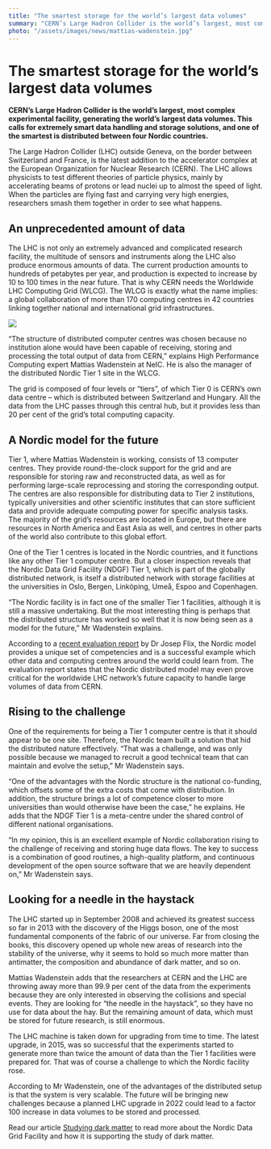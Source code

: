```yaml
---
title: "The smartest storage for the world’s largest data volumes"
summary: "CERN’s Large Hadron Collider is the world’s largest, most complex experimental facility, generating the world’s largest data volumes. This calls for extremely smart data handling and storage solutions, and one of the smartest is distributed between four Nordic countries."
photo: "/assets/images/news/mattias-wadenstein.jpg"
---
```


# The smartest storage for the world’s largest data volumes

**CERN’s Large Hadron Collider is the world’s largest, most complex experimental facility, generating the world’s largest data volumes. This calls for extremely smart data handling and storage solutions, and one of the smartest is distributed between four Nordic countries.**

The Large Hadron Collider (LHC) outside Geneva, on the border between Switzerland and France, is the latest addition to the accelerator complex at the European Organization for Nuclear Research (CERN). The LHC allows physicists to test different theories of particle physics, mainly by accelerating beams of protons or lead nuclei up to almost the speed of light. When the particles are flying fast and carrying very high energies, researchers smash them together in order to see what happens.

## An unprecedented amount of data

The LHC is not only an extremely advanced and complicated research facility, the multitude of sensors and instruments along the LHC also produce enormous amounts of data. The current production amounts to hundreds of petabytes per year, and production is expected to increase by 10 to 100 times in the near future. That is why CERN needs the Worldwide LHC Computing Grid (WLCG). The WLCG is exactly what the name implies: a global collaboration of more than 170 computing centres in 42 countries linking together national and international grid infrastructures.

<a href="{% include baseurl %}/assets/images/news/mattias-wadenstein.jpg">
<img class="smallpic" src="{% include baseurl %}/assets/images/news/mattias-wadenstein-small.jpg">
</a>

“The structure of distributed computer centres was chosen because no institution alone would have been capable of receiving, storing and processing the total output of data from CERN,” explains High Performance Computing expert Mattias Wadenstein at NeIC. He is also the manager of the distributed Nordic Tier 1 site in the WLCG.

The grid is composed of four levels or “tiers”, of which Tier 0 is CERN’s own data centre – which is distributed between Switzerland and Hungary. All the data from the LHC passes through this central hub, but it provides less than 20 per cent of the grid’s total computing capacity.

## A Nordic model for the future

Tier 1, where Mattias Wadenstein is working, consists of 13 computer centres. They provide round-the-clock support for the grid and are responsible for storing raw and reconstructed data, as well as for performing large-scale reprocessing and storing the corresponding output. The centres are also responsible for distributing data to Tier 2 institutions, typically universities and other scientific institutes that can store sufficient data and provide adequate computing power for specific analysis tasks. The majority of the grid’s resources are located in Europe, but there are resources in North America and East Asia as well, and centres in other parts of the world also contribute to this global effort.

One of the Tier 1 centres is located in the Nordic countries, and it functions like any other Tier 1 computer centre. But a closer inspection reveals that the Nordic Data Grid Facility (NDGF) Tier 1, which is part of the globally distributed network, is itself a distributed network with storage facilities at the universities in Oslo, Bergen, Linköping, Umeå, Espoo and Copenhagen.

“The Nordic facility is in fact one of the smaller Tier 1 facilities, although it is still a massive undertaking. But the most interesting thing is perhaps that the distributed structure has worked so well that it is now being seen as a model for the future,” Mr Wadenstein explains.

According to a [recent evaluation report](../../../../2016/07/05/nordic-model) by Dr Josep Flix, the Nordic model provides a unique set of competencies and is a successful example which other data and computing centres around the world could learn from. The evaluation report states that the Nordic distributed model may even prove critical for the worldwide LHC network’s future capacity to handle large volumes of data from CERN.

## Rising to the challenge

One of the requirements for being a Tier 1 computer centre is that it should appear to be one site. Therefore, the Nordic team built a solution that hid the distributed nature effectively. “That was a challenge, and was only possible because we managed to recruit a good technical team that can maintain and evolve the setup,” Mr Wadenstein says.

“One of the advantages with the Nordic structure is the national co-funding, which offsets some of the extra costs that come with distribution. In addition, the structure brings a lot of competence closer to more universities than would otherwise have been the case,” he explains. He adds that the NDGF Tier 1 is a meta-centre under the shared control of different national organisations.

“In my opinion, this is an excellent example of Nordic collaboration rising to the challenge of receiving and storing huge data flows. The key to success is a combination of good routines, a high-quality platform, and continuous development of the open source software that we are heavily dependent on,” Mr Wadenstein says.

## Looking for a needle in the haystack

The LHC started up in September 2008 and achieved its greatest success so far in 2013 with the discovery of the Higgs boson, one of the most fundamental components of the fabric of our universe. Far from closing the books, this discovery opened up whole new areas of research into the stability of the universe, why it seems to hold so much more matter than antimatter, the composition and abundance of dark matter, and so on.

Mattias Wadenstein adds that the researchers at CERN and the LHC are throwing away more than 99.9 per cent of the data from the experiments because they are only interested in observing the collisions and special events. They are looking for “the needle in the haystack”, so they have no use for data about the hay. But the remaining amount of data, which must be stored for future research, is still enormous.

The LHC machine is taken down for upgrading from time to time. The latest upgrade, in 2015, was so successful that the experiments started to generate more than twice the amount of data than the Tier 1 facilities were prepared for. That was of course a challenge to which the Nordic facility rose.

According to Mr Wadenstein, one of the advantages of the distributed setup is that the system is very scalable. The future will be bringing new challenges because a planned LHC upgrade in 2022 could lead to a factor 100 increase in data volumes to be stored and processed.

Read our article [Studying dark matter](../../../../2017/04/07/studying-dark-matter) to read more about the Nordic Data Grid Facility and how it is supporting the study of dark matter.
